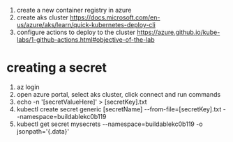 1. create a new container registry in azure
1. create aks cluster https://docs.microsoft.com/en-us/azure/aks/learn/quick-kubernetes-deploy-cli
1. configure actions to deploy to the cluster https://azure.github.io/kube-labs/1-github-actions.html#objective-of-the-lab

# creating a secret
1. az login
1. open azure portal, select aks cluster, click connect and run commands
1. echo -n '[secretValueHere]' > [secretKey].txt
1. kubectl create secret generic [secretName] --from-file=[secretKey].txt --namespace=buildablekc0b119
1. kubectl get secret mysecrets --namespace=buildablekc0b119 -o jsonpath='{.data}'
